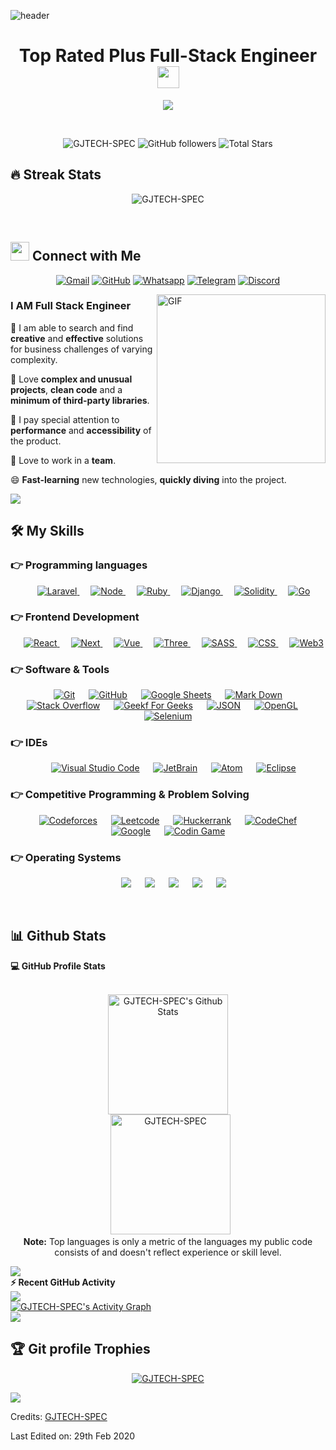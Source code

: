 ![header](https://user-images.githubusercontent.com/59575502/127335491-fdba1874-e943-4d3c-ab8c-678ffe22f8b8.png)
<h1 align="center">Top Rated Plus Full-Stack Engineer
<img src="https://media.giphy.com/media/hvRJCLFzcasrR4ia7z/giphy.gif" width="35"></h1>

<p align="center">
  <a href="https://github.com/DenverCoder1/readme-typing-svg"><img src="https://readme-typing-svg.herokuapp.com?lines=Full+Stack+Engineer;Competitive+Programmer;Ruby+on+Rails;Node%20|%20Django%20|%20Laravel%20;Specialist%20on%20Codeforces;Blockchain+Technology;Always%20learning%20new%20things&center=true&width=500&height=50"></a>
  
</p>

<br>

<p align="center"> 
	<img src="https://komarev.com/ghpvc/?username=GJTECH-SPEC&label=Profile%20views&color=0e75b6&style=plastic" alt="GJTECH-SPEC" /> 
  <img alt="GitHub followers" src="https://img.shields.io/github/followers/GJTECH-SPEC?label=Followers&style=social">    
  <img src="https://img.shields.io/github/stars/GJTECH-SPEC?label=Stars" alt="Total Stars">
</p>


## 🔥 Streak Stats
<p align="center"><img src="https://github-readme-streak-stats.herokuapp.com/?user=GJTECH-SPEC&theme=algolia" alt="GJTECH-SPEC" /></p>

<br>

## <img src="https://media.giphy.com/media/iY8CRBdQXODJSCERIr/giphy.gif" width="30px"> Connect with Me
<p align="center">
	<a href="mailto:superstardev2728@gmail.com"><img img src="https://img.shields.io/badge/gmail-%23EA4335.svg?style=plastic&logo=gmail&logoColor=white" alt="Gmail"/></a>
	<a href="https://github.com/GJTECH-SPEC"><img src="https://img.shields.io/badge/github-%23181717.svg?style=plastic&logo=github&logoColor=white" alt="GitHub"/></a>
	<a href="https://wa.me/14314105426"><img src="https://img.shields.io/badge/whatsapp-%2325D366.svg?style=plastic&logo=whatsapp&logoColor=white" alt="Whatsapp"/></a>
	<a href="https://t.me/skyearth008"><img src="https://img.shields.io/badge/telegram-%230A66C2.svg?style=plastic&logo=telegram&logoColor=white" alt="Telegram"/></a>
	<a href="#"><img src="https://img.shields.io/badge/discord-%231877F2.svg?style=plastic&logo=discord&logoColor=white" alt="Discord"/></a>
</p>

<img align="right" height="270px" alt="GIF" src="https://media.giphy.com/media/CVtNe84hhYF9u/giphy.gif" />

### I AM Full Stack Engineer
🔭 I am able to search and find **creative** and **effective** solutions for business challenges of varying complexity.

🌱 Love **complex and unusual projects**, **clean code** and a **minimum of third-party libraries**.

🤔 I pay special attention to **performance** and **accessibility** of the product.

💬 Love to work in a **team**.

😄 **Fast-learning** new technologies, **quickly diving** into the project.

<img src="https://user-images.githubusercontent.com/73097560/115834477-dbab4500-a447-11eb-908a-139a6edaec5c.gif">

<br/>

## 🛠️ My Skills

### 👉 Programming languages

<p align="center">
  &emsp;
  <a href="https://laravel.com/docs/7.x" target="_blank"> 
    <img alt="Laravel" src="https://img.shields.io/badge/Laravel%20-%23F05033.svg?style=plastic&logo=laravel&logoColor=white">
  </a>
  &emsp;
  <a href="https://docs.djangoproject.com/en/4.0/" target="_blank"> 
     <img alt="Node" src="https://img.shields.io/badge/Node%20-%23F7DF1E.svg?style=plastic&logo=node.js&logoColor=black">
   </a>
   &emsp;
  <a href="https://ruby-doc.org/" target="_blank"> 
    <img alt="Ruby" src="https://img.shields.io/badge/Ruby%20-%23F00000.svg?style=plastic&logo=ruby&logoColor=white">
  </a>
  &emsp;
  <a href="https://docs.djangoproject.com/en/4.0/" target="_blank"> 
    <img alt="Django" src="https://img.shields.io/badge/Django-%23007396.svg?style=plastic&logo=django&logoColor=white">
  </a>
  &emsp;
   <a href="https://www.solidity.org" target="_blank">
    <img alt="Solidity" src="https://img.shields.io/badge/Solidity%20-%2314354C.svg?style=plastic&logo=solidity&logoColor=white">
  </a>
  &emsp;
   <a href="https://go.dev/doc/" target="_blank">
    <img alt="Go" src="https://img.shields.io/badge/Go%20-%2334A853.svg?style=plastic&logo=go&logoColor=white">
  </a>
</p>

### 👉 Frontend Development
<p align="center"> 
  &emsp; 
  <a href="https://reactjs.org/docs/getting-started.html" target="_blank"> 
   <img alt="React" src="https://img.shields.io/badge/React%20-%230059CC.svg?style=plastic&logo=react&logoColor=white">
  </a>
  &emsp; 
  <a href="https://nextjs.org/docs" target="_blank"> 
   <img alt="Next" src="https://img.shields.io/badge/Next%20-%23111111.svg?style=plastic&logo=next.js&logoColor=white">
  </a>  
  &emsp; 
  <a href="https://vuejs.org/guide/introduction.html" target="_blank"> 
   <img alt="Vue" src="https://img.shields.io/badge/Vue%20-%2334A853.svg?style=plastic&logo=vue.js&logoColor=white">
  </a>
  &emsp;
  <a href="https://threejs.org/docs/" target="_blank"> 
    <img alt="Three" src="https://img.shields.io/badge/ThreeJs%20-%23000012.svg?style=plastic&logo=three.js&logoColor=white">
  </a>  
  &emsp;
  <a href="https://sass-lang.com/documentation/" target="_blank">
    <img alt="SASS" src="https://img.shields.io/badge/SASS%20-%23FF69B4.svg?style=plastic&logo=sass&logoColor=white">
  </a> 
  &emsp;
  <a href="https://tailwindcss.com/" target="_blank">
    <img alt="CSS" src="https://img.shields.io/badge/TailwindCSS%20-%231572B6.svg?style=plastic&logo=tailwindcss&logoColor=white">
  </a>
  &emsp;
  <a href="https://web3js.readthedocs.io/" target="_blank"> 
    <img alt="Web3" src="https://img.shields.io/badge/Web3%20-%23F05033.svg?style=plastic&logo=web3.js&logoColor=white">
  </a>
</p>

 ### 👉 Software & Tools
 
<p align="center">
  &emsp;
    <a href="#"><img alt="Git" src="https://img.shields.io/badge/Git%20-%23F05033.svg?style=plastic&logo=git&logoColor=white"></a>
  &emsp;
    <a href="#"><img alt="GitHub" src="https://img.shields.io/badge/github-%23181717.svg?style=plastic&logo=github&logoColor=white"></a>
  &emsp;
    <a href="#"><img alt="Google Sheets" src="https://img.shields.io/badge/Google%20Sheets%20-%2334A853.svg?style=plastic&logo=google%20sheets&logoColor=white"></a>
  &emsp;
    <a href="#"><img alt="Mark Down" src="https://img.shields.io/badge/Markdown-000000?style=plastic&logo=markdown&logoColor=white"></a>
  &emsp;
    <a href="#"><img alt="Stack Overflow" src="https://img.shields.io/badge/-Stack%20Overflow-FE7A16?style=plastic&logo=stack-overflow&logoColor=white"></a>
  &emsp;
    <a href="#"><img alt="Geekf For Geeks" src="https://img.shields.io/badge/geeksforgeeks-%230F9D58.svg?style=plastic&logo=geeksforgeeks&logoColor=white"></a>
  &emsp;
    <a href="#"><img alt="JSON" img src="https://img.shields.io/badge/json-%23000000.svg?style=plastic&logo=json&logoColor=white"></a>
  &emsp;
    <a href="#"><img alt="OpenGL" src="https://img.shields.io/badge/opengl-%235586A4.svg?style=plastic&logo=opengl&logoColor=white"></a>
  &emsp;
    <a href="#"><img alt="Selenium" src="https://img.shields.io/badge/selenium-%2343B02A.svg?&style=plastic&logo=selenium&logoColor=white"></a>
</p>

 ### 👉 IDEs
 
<p align="center">
  &emsp;
    <a href="#"><img alt="Visual Studio Code" src="https://img.shields.io/badge/Visual%20Studio%20Code-0078d7.svg?style=plastic&logo=visual-studio-code&logoColor=white"></a>
  &emsp;
    <a href="#"><img alt="JetBrain" src="https://img.shields.io/badge/jetbrains-%23000000.svg?style=plastic&logo=jetbrains&logoColor=white" /></a>
  &emsp;
    <a href="#"><img alt="Atom" src="https://img.shields.io/badge/atom-%2366595C.svg?&style=plastic&logo=atom&logoColor=white" /></a>
  &emsp;
    <a href="#"><img alt="Eclipse" src="https://img.shields.io/badge/eclipse%20ide-%232C2255.svg?&style=plastic&logo=eclipse%20ide&logoColor=white" /></a>
</p>

 ### 👉 Competitive Programming & Problem Solving
 
<p align="center">
  &emsp;
    <a href="#"><img alt = "Codeforces" src="https://img.shields.io/badge/codeforces%20-%231F8ACB.svg?style=plastic&logo=codeforces&logoColor=white" /></a>	
  &emsp;
    <a href="#"><img alt = "Leetcode" src="https://img.shields.io/badge/leetcode%20-%23FFA116.svg?style=plastic&logo=leetcode&logoColor=black" /></a>
  &emsp;
    <a href="#"><img alt = "Huckerrank" src="https://img.shields.io/badge/hackerrank-%232EC866.svg?style=plastic&logo=hackerrank&logoColor=white" /></a>
  &emsp;
    <a href="#"><img alt = "CodeChef" src="https://img.shields.io/badge/codechef-%235B4638.svg?style=plastic&logo=codechef&logoColor=white" /></a>
  &emsp;
    <a href="#"><img alt = "Google" src="https://img.shields.io/badge/google-%234285F4.svg?style=plastic&logo=google&logoColor=white" /></a>
  &emsp;
    <a href="#"><img alt = "Codin Game" src="https://img.shields.io/badge/codingame-%23F2BB13.svg?&style=plastic&logo=codingame&logoColor=black" /></a>
</p>

 ### 👉 Operating Systems
 
<p align="center">
  &emsp;
  <a href="#"><img src="https://img.shields.io/badge/Linux-FCC624?style=plastic&logo=linux&logoColor=black"></a>
  &emsp;
  <a href="#"><img src="https://img.shields.io/badge/Ubuntu-E95420?style=plastic&logo=ubuntu&logoColor=white"></a>
  &emsp;
  <a href="#"><img src="https://img.shields.io/badge/Windows-0078D6?style=plastic&logo=windows&logoColor=white"></a>
  &emsp;
  <a href="#"><img src="https://img.shields.io/badge/Android-%2311AA44.svg?style=plastic&&logo=android&logoColor=white" /></a>	 
  &emsp;
  <a href="#"><img src="https://img.shields.io/badge/pop!_os-%2348B9C7.svg?style=plastic&&logo=pop!_os&logoColor=white" /></a>	  
</p>

<br/>

## 📊 Github Stats



  <summary><b>💻 GitHub Profile Stats</b></summary>
  <br/>
  <p align="center">
    <a href="https://github.com/anuraghazra/github-readme-stats"><img alt="GJTECH-SPEC's Github Stats" src="https://github-readme-stats.vercel.app/api?username=GJTECH-SPEC&show_icons=true&count_private=true&theme=algolia" height="192px"/></a>
<br/>
  &nbsp;
	  <img src="https://github-readme-stats.vercel.app/api/top-langs?username=GJTECH-SPEC&langs_count=10&show_icons=true&locale=en&layout=compact&theme=algolia" alt="GJTECH-SPEC" height="192px"/>
  <br/>
  <b>Note:</b> Top languages is only a metric of the languages my public code consists of and doesn't reflect experience or skill level.
  </p>

<img src="https://user-images.githubusercontent.com/73097560/115834477-dbab4500-a447-11eb-908a-139a6edaec5c.gif">

  <summary><b>⚡ Recent GitHub Activity</b></summary>
  <img src="https://user-images.githubusercontent.com/73097560/115834477-dbab4500-a447-11eb-908a-139a6edaec5c.gif">
  <br/>
   <a href="https://github.com/GJTECH-SPEC"><img alt="GJTECH-SPEC's Activity Graph" src="https://activity-graph.herokuapp.com/graph?username=GJTECH-SPEC&custom_title=GJTECH-SPEC's%20Contribution%20Graph&theme=react-dark" /></a>
  <br/>
  <img src="https://user-images.githubusercontent.com/73097560/115834477-dbab4500-a447-11eb-908a-139a6edaec5c.gif">
<br/>

## :trophy: Git profile Trophies

<p align="center"> <a href="https://github.com/ryo-ma/github-profile-trophy"><img src="https://github-profile-trophy.vercel.app/?username=GJTECH-SPEC&layout=compact&theme=algolia" alt="GJTECH-SPEC" /></a> </p>

<img src="https://user-images.githubusercontent.com/73097560/115834477-dbab4500-a447-11eb-908a-139a6edaec5c.gif">

Credits: [GJTECH-SPEC](https://github.com/GJTECH-SPEC)

Last Edited on: 29th Feb 2020
